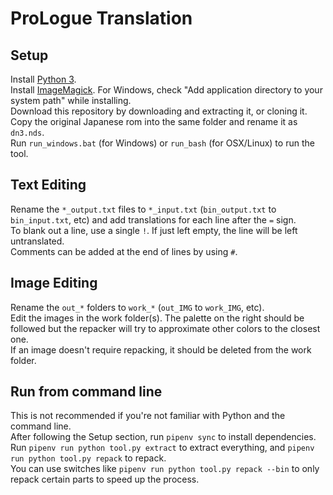 # ProLogue Translation
## Setup
Install [Python 3](https://www.python.org/downloads/).  
Install [ImageMagick](https://imagemagick.org/script/download.php). For Windows, check "Add application directory to your system path" while installing.  
Download this repository by downloading and extracting it, or cloning it.  
Copy the original Japanese rom into the same folder and rename it as `dn3.nds`.  
Run `run_windows.bat` (for Windows) or `run_bash` (for OSX/Linux) to run the tool.  
## Text Editing
Rename the `*_output.txt` files to `*_input.txt` (`bin_output.txt` to `bin_input.txt`, etc) and add translations for each line after the `=` sign.  
To blank out a line, use a single `!`. If just left empty, the line will be left untranslated.  
Comments can be added at the end of lines by using `#`.  
## Image Editing
Rename the `out_*` folders to `work_*` (`out_IMG` to `work_IMG`, etc).  
Edit the images in the work folder(s). The palette on the right should be followed but the repacker will try to approximate other colors to the closest one.  
If an image doesn't require repacking, it should be deleted from the work folder.  
## Run from command line
This is not recommended if you're not familiar with Python and the command line.  
After following the Setup section, run `pipenv sync` to install dependencies.  
Run `pipenv run python tool.py extract` to extract everything, and `pipenv run python tool.py repack` to repack.  
You can use switches like `pipenv run python tool.py repack --bin` to only repack certain parts to speed up the process.  
